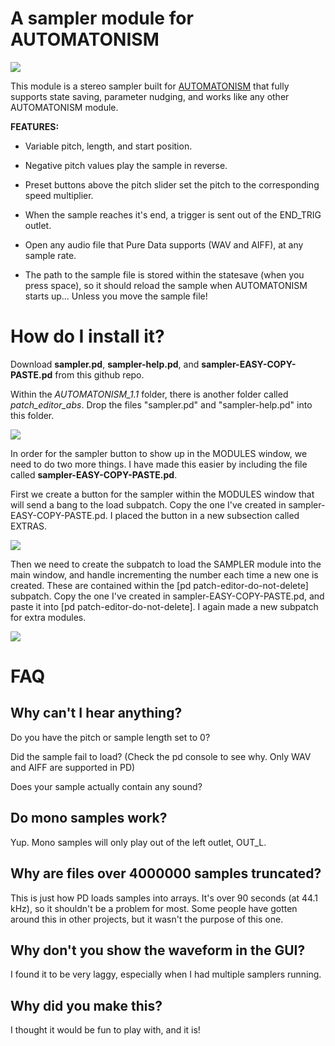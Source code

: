 # A sampler module for AUTOMATONISM

![](https://raw.githubusercontent.com/megalon/pd-AUTOMATONISM-sampler/master/images/AUTOMATONISM-sampler-image2.PNG)

This module is a stereo sampler built for [AUTOMATONISM](https://www.automatonism.com/) that fully supports state saving, parameter nudging, and works like any other AUTOMATONISM module.

**FEATURES:**
* Variable pitch, length, and start position.

* Negative pitch values play the sample in reverse.

* Preset buttons above the pitch slider set the pitch to the corresponding speed multiplier.

* When the sample reaches it's end, a trigger is sent out of the END_TRIG outlet.

* Open any audio file that Pure Data supports (WAV and AIFF), at any sample rate.

* The path to the sample file is stored within the statesave (when you press space), so it should reload the sample when AUTOMATONISM starts up... Unless you move the sample file!

# How do I install it?

Download **sampler.pd**, **sampler-help.pd**, and **sampler-EASY-COPY-PASTE.pd** from this github repo.
 
Within the *AUTOMATONISM_1.1* folder, there is another folder called *patch_editor_abs*. Drop the files "sampler.pd" and "sampler-help.pd" into this folder.

![](https://raw.githubusercontent.com/megalon/pd-AUTOMATONISM-sampler/master/images/sampler-location.PNG)

In order for the sampler button to show up in the MODULES window, we need to do two more things. I have made this easier by including the file called **sampler-EASY-COPY-PASTE.pd**.

First we create a button for the sampler within the MODULES window that will send a bang to the load subpatch. Copy the one I've created in sampler-EASY-COPY-PASTE.pd. I placed the button in a new subsection called EXTRAS.

![](https://raw.githubusercontent.com/megalon/pd-AUTOMATONISM-sampler/master/images/sampler-button.gif)

Then we need to create the subpatch to load the SAMPLER module into the main window, and handle incrementing the number each time a new one is created. These are contained within the [pd patch-editor-do-not-delete] subpatch. Copy the one I've created in sampler-EASY-COPY-PASTE.pd, and paste it into  [pd patch-editor-do-not-delete]. I again made a new subpatch for extra modules.

![](https://raw.githubusercontent.com/megalon/pd-AUTOMATONISM-sampler/master/images/sampler-open.gif)

# FAQ

## Why can't I hear anything?
Do you have the pitch or sample length set to 0?

Did the sample fail to load? (Check the pd console to see why. Only WAV and AIFF are supported in PD)

Does your sample actually contain any sound?

## Do mono samples work?

Yup. Mono samples will only play out of the left outlet, OUT_L.

## Why are files over 4000000 samples truncated?

This is just how PD loads samples into arrays. It's over 90 seconds (at 44.1 kHz), so it shouldn't be a problem for most. Some people have gotten around this in other projects, but it wasn't the purpose of this one.

## Why don't you show the waveform in the GUI?

I found it to be very laggy, especially when I had multiple samplers running.

## Why did you make this?

I thought it would be fun to play with, and it is!
